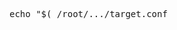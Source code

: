 <pre>
echo "$(</root/.../target.conf)" |replace "dieText" "dieText"$'\n'"dieNewText" > /root/.../target.conf
</pre>
